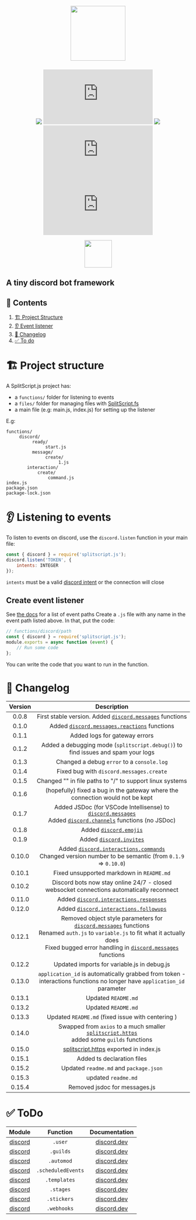 <div align="center">

[<img src="https://i.imgur.com/reht9nR.png;" style="padding-bottom:10px;" height="150">](https://www.npmjs.com/package/splitscript.js)

[![](https://img.shields.io/discord/1033343718494847007?color=5865F2&logo=discord&logoColor=white)](https://discord.gg/WJySJ7HdrZ)
![](https://img.shields.io/npm/v/splitscript.js?color=9477CB&label=version)
![](https://img.shields.io/npm/dt/splitscript.js.svg?color=FF6666)
![](https://img.shields.io/bundlephobia/min/splitscript.js?color=FF6666)
![](https://img.shields.io/github/repo-size/infrared-studio/splitscript.js?color=ff6666&label=unpacked%20size)

[<img src="https://i.imgur.com/xUQ8o9P.png" height="75px" style="margin-top:0px;">](https://splitscript.js.org)

</div>

## A tiny discord bot framework

## 🔗 Contents

1. [🏗 Project Structure](#structure)
1. [👂 Event listener](#listener)
1. [📜 Changelog](#changelog)
1. [✅ To do](#todo)

# 🏗 Project structure <a id="structure"></a>

A SplitScript.js project has:

-   a `functions/` folder for listening to events
-   a `files/` folder for managing files with [SplitScript.fs](https://www.npmjs.com/package/splitscript.fs)
-   a main file (e.g: main.js, index.js) for setting up the listener

E.g:

```
functions/
     discord/
          ready/
               start.js
          message/
               create/
                    1.js
		interaction/
			create/
				command.js
index.js
package.json
package-lock.json
```

# 👂 Listening to events <a id="listener"></a>

To listen to events on discord, use the `discord.listen` function in your main file:

```js
const { discord } = require('splitscript.js');
discord.listen('TOKEN', {
	intents: INTEGER
});
```

`intents` must be a valid [discord intent](https://discord.com/developers/docs/topics/gateway#gateway-intents) or the connection will close

## Create event listener

See [the docs](https://splitscript.js.org/docs/discord/events) for a list of event paths
Create a `.js` file with any name in the event path listed above.
In that, put the code:

```js
// functions/discord/path
const { discord } = require('splitscript.js');
module.exports = async function (event) {
	// Run some code
};
```

You can write the code that you want to run in the function.

# 📜 Changelog <a id="changelog"></a>

| Version |                                                                                                           Description                                                                                                            |
| :-----: | :------------------------------------------------------------------------------------------------------------------------------------------------------------------------------------------------------------------------------: |
|  0.0.8  |                                                                              First stable version. Added [`discord.messages`](#messages) functions                                                                               |
|  0.1.0  |                                                                                    Added [`discord.messages.reactions`](#reactions) functions                                                                                    |
|  0.1.1  |                                                                                                  Added logs for gateway errors                                                                                                   |
|  0.1.2  |                                                                         Added a debugging mode (`splitscript.debug()`) to find issues and spam your logs                                                                         |
|  0.1.3  |                                                                                            Changed a debug `error` to a `console.log`                                                                                            |
|  0.1.4  |                                                                                             Fixed bug with `discord.messages.create`                                                                                             |
|  0.1.5  |                                                                                    Changed "\" in file paths to "/" to support linux systems                                                                                     |
|  0.1.6  |                                                                          (hopefully) fixed a bug in the gateway where the connection would not be kept                                                                           |
|  0.1.7  |                                              Added JSDoc (for VSCode Intellisense) to [`discord.messages`](#messages)<br>Added [`discord.channels`](#channels) functions (no JSDoc)                                              |
|  0.1.8  |                                                                                                Added [`discord.emojis`](#emojis)                                                                                                 |
|  0.1.9  |                                                                                               Added [`discord.invites`](#invites)                                                                                                |
| 0.10.0  |                                                     Added [`discord.interactions.commands`](#commands) <br> Changed version number to be semantic (from `0.1.9` => `0.10.0`)                                                     |
| 0.10.1  |                                                                                            Fixed unsupported markdown in `README.md`                                                                                             |
| 0.10.2  |                                                                     Discord bots now stay online 24/7 - closed websocket connections automatically reconnect                                                                     |
| 0.11.0  |                                                                                       Added [`discord.interactions.responses`](#responses)                                                                                       |
| 0.12.0  |                                                                                       Added [`discord.interactions.followups`](#followups)                                                                                       |
| 0.12.1  | Removed object style parameters for [`discord.messages`](#messages) functions <br> Renamed `auth.js` to `variable.js` to fit what it actually does <br> Fixed bugged error handling in [`discord.messages`](#messages) functions |
| 0.12.2  |                                                                                           Updated imports for variable.js in debug.js                                                                                            |
| 0.13.0  |                                                     `application_id` is automatically grabbed from token - interactions functions no longer have `application_id` parameter                                                      |
| 0.13.1  |                                                                                                       Updated `README.md`                                                                                                        |
| 0.13.2  |                                                                                                       Updated `README.md`                                                                                                        |
| 0.13.3  |                                                                                        Updated `README.md` (fixed issue with centering )                                                                                         |
| 0.14.0  |                                         Swapped from `axios` to a much smaller [`splitscript.https`](https://www.npmjs.com/package/splitscript.https) <br> added some `guilds` functions                                         |
| 0.15.0  |                                                                    [splitscript.https](https://www.npmjs.com/package/splitscript.https) exported in index.js                                                                     |
| 0.15.1  |                                                                                                    Added ts declaration files                                                                                                    |
| 0.15.2  |                                                                                              Updated `readme.md` and `package.json`                                                                                              |
| 0.15.3  |                                                                                                       updated `readme.md`                                                                                                        |
| 0.15.4  |                                                                                                  Removed jsdoc for messages.js                                                                                                   |

# ✅ ToDo <a id="todo"></a>

|       Module        |      Function      |                                   Documentation                                    |
| :-----------------: | :----------------: | :--------------------------------------------------------------------------------: |
| [discord](#discord) |      `.user`       |         [discord.dev](https://discord.com/developers/docs/resources/user)          |
| [discord](#discord) |     `.guilds`      |         [discord.dev](https://discord.com/developers/docs/resources/guild)         |
| [discord](#discord) |     `.automod`     |    [discord.dev](https://discord.com/developers/docs/resources/auto-moderation)    |
| [discord](#discord) | `.scheduledEvents` | [discord.dev](https://discord.com/developers/docs/resources/guild-scheduled-event) |
| [discord](#discord) |    `.templates`    |    [discord.dev](https://discord.com/developers/docs/resources/guild-template)     |
| [discord](#discord) |     `.stages`      |    [discord.dev](https://discord.com/developers/docs/resources/stage-instance)     |
| [discord](#discord) |    `.stickers`     |        [discord.dev](https://discord.com/developers/docs/resources/sticker)        |
| [discord](#discord) |    `.webhooks`     |        [discord.dev](https://discord.com/developers/docs/resources/webhook)        |
